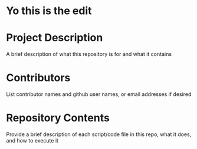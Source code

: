# Yo this is the edit

# Project Description

A brief description of what this repository is for and what it contains

# Contributors

List contributor names and github user names, or email addresses if desired

# Repository Contents

Provide a brief description of each script/code file in this repo, what it does, and how to execute it

